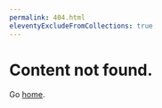 ```yaml
---
permalink: 404.html
eleventyExcludeFromCollections: true
---
```


# Content not found.

Go <a href="index.md">home</a>.
